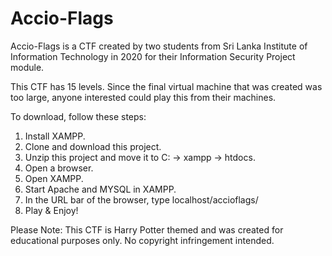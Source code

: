 # Accio-Flags

Accio-Flags is a CTF created by two students from Sri Lanka Institute of Information Technology in 2020 for their Information Security Project module.

This CTF has 15 levels. Since the final virtual machine that was created was too large, anyone interested could play this from their machines.

To download, follow these steps:

1. Install XAMPP.
2. Clone and download this project.
3. Unzip this project and move it to C: -> xampp -> htdocs.
4. Open a browser.
5. Open XAMPP.
6. Start Apache and MYSQL in XAMPP.
7. In the URL bar of the browser, type localhost/accioflags/
8. Play & Enjoy!

Please Note: This CTF is Harry Potter themed and was created for educational purposes only. No copyright infringement intended.
